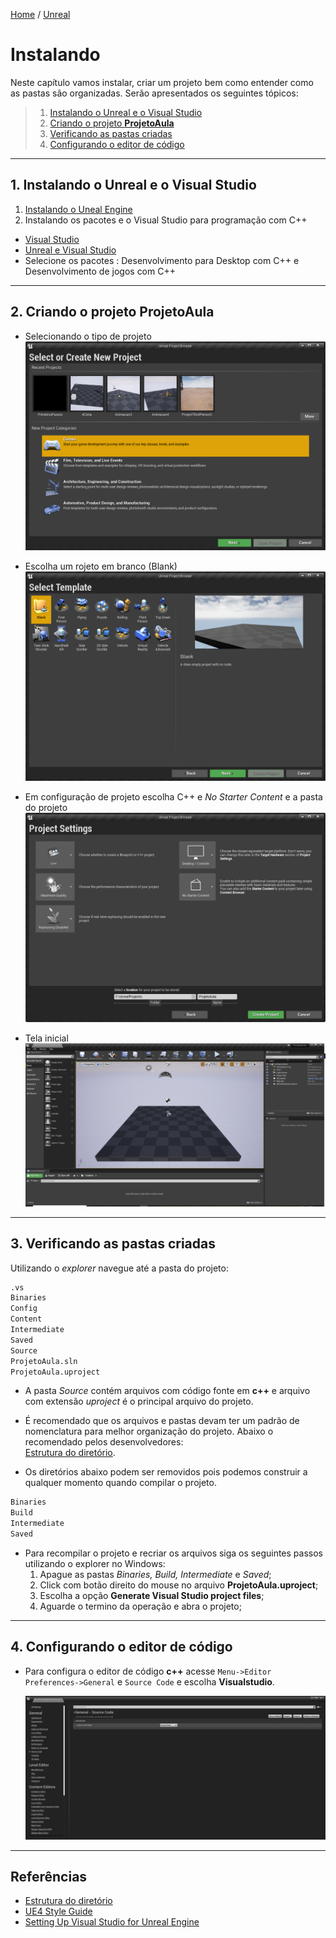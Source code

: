 [Home](https://myerco.github.io/unreal-engine) / [Unreal](https://myerco.github.io/unreal-engine/unreal.html)
# Instalando
Neste capítulo vamos instalar, criar um projeto bem como entender como as pastas são organizadas.
Serão apresentados os seguintes tópicos:
> 1. [Instalando o Unreal e o Visual Studio](#1)
> 1. [Criando o projeto **ProjetoAula**](#2)
> 1. [Verificando as pastas criadas](#3)
> 1. [Configurando o editor de código](#4)

***
<a name="1"></a>
## 1. Instalando o Unreal e o Visual Studio
1. [Instalando o Uneal Engine](https://docs.unrealengine.com/en-US/GettingStarted/Installation/index.html)
1. Instalando os pacotes e o Visual Studio para programação com C++
  - [Visual Studio](https://visualstudio.microsoft.com/pt-br/?rr=https%3A%2F%2Fwww.google.com%2F)
  - [Unreal e Visual Studio](https://docs.unrealengine.com/en-US/Programming/Development/VisualStudioSetup/index.html)
  - Selecione os pacotes : Desenvolvimento para Desktop com C++ e Desenvolvimento de jogos com C++  
***

<a name="2"></a>
## 2. Criando o projeto ProjetoAula
- Selecionando o tipo de projeto  
![](../imagens/projeto/projeto1.png)

- Escolha um rojeto em branco (Blank)  
 ![](../imagens/projeto/projeto2.png)

- Em configuração de projeto escolha C++ e *No Starter Content* e a pasta do projeto   
![](../imagens/projeto/projeto3.png)

- Tela inicial  
![](../imagens/projeto/projeto4.png)

***
<a name="3"></a>
## 3. Verificando as pastas criadas
Utilizando o *explorer* navegue até a pasta do projeto:
```sh
.vs
Binaries
Config
Content
Intermediate
Saved
Source
ProjetoAula.sln
ProjetoAula.uproject
```

- A pasta *Source* contém arquivos com código
fonte em **c++** e arquivo com extensão *uproject* é o principal arquivo do projeto.

- É recomendado que os arquivos e pastas devam ter um padrão de nomenclatura
para melhor organização do projeto. Abaixo o recomendado pelos desenvolvedores:  
[Estrutura do diretório](https://docs.unrealengine.com/en-US/Engine/Basics/DirectoryStructure/index.html).
- Os diretórios abaixo podem ser removidos pois podemos construir a qualquer momento
quando compilar o projeto.
```sh
Binaries
Build
Intermediate
Saved
```
- Para recompilar o projeto e recriar os arquivos siga os seguintes passos utilizando o
explorer no Windows:
  1. Apague as pastas *Binaries, Build, Intermediate* e *Saved*;
  1. Click com botão direito do mouse no arquivo **ProjetoAula.uproject**;
  1. Escolha a opção **Generate Visual Studio project files**;
  1. Aguarde o termino da operação e abra o projeto;

***
<a name="4"></a>
## 4. Configurando o editor de código
- Para configura o editor de código **c++** acesse ```Menu->Editor Preferences->General``` e ``Source Code`` e escolha **Visualstudio**.

  ![](../imagens/projeto/projeto6.png)

***

## Referências

- [Estrutura do diretório](https://docs.unrealengine.com/en-US/Engine/Basics/DirectoryStructure/index.html)  
- [UE4 Style Guide](https://github.com/Allar/ue4-style-guide/blob/master/README.md#unreal-engine-4-linter-plugin)
- [Setting Up Visual Studio for Unreal Engine](https://docs.unrealengine.com/en-US/Programming/Development/VisualStudioSetup/index.html)
